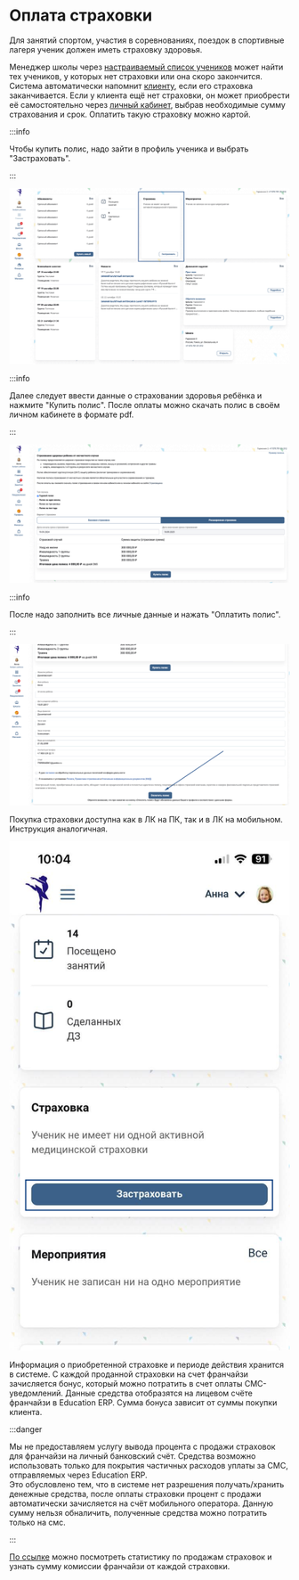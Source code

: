 # Оплата страховки

Для занятий спортом, участия в соревнованиях, поездок в спортивные лагеря ученик должен иметь страховку здоровья.

Менеджер школы через [настраиваемый список учеников](../../ucheniki/spisok-uchenikov.md) может найти тех учеников, у которых нет страховки или она скоро закончится. Система автоматически напомнит [клиенту](../), если его страховка заканчивается. Если у клиента ещё нет страховки, он может приобрести её самостоятельно через [личный кабинет](./), выбрав необходимые сумму страхования и срок. Оплатить такую страховку можно картой.

:::info

Чтобы купить полис, надо зайти в профиль ученика и выбрать "Застраховать".

:::

![](<../../.gitbook/assets/image (1) (1) (1) (1) (1) (1) (1) (1) (1) (1) (1) (1) (1) (1) (1) (1) (1) (1) (1) (1).png>)

:::info

Далее следует ввести данные о страховании здоровья ребёнка и нажмите "Купить полис". После оплаты можно скачать полис в своём личном кабинете в формате pdf.

:::

![](<../../.gitbook/assets/image (2) (1) (1) (1) (1) (1) (1) (1) (1) (1) (1) (1) (1) (1) (1) (1).png>)

:::info

После надо заполнить все личные данные и нажать "Оплатить полис".

:::

![](<../../.gitbook/assets/image (4) (1) (1) (1) (1) (1) (1).png>)

Покупка страховки доступна как в ЛК на ПК, так и в ЛК на мобильном. Инструкция аналогичная.

![](<../../.gitbook/assets/image (88).png>)

Информация о приобретенной страховке и периоде действия хранится в системе. С каждой проданной страховки на счет франчайзи зачисляется бонус, который можно потратить в счет оплаты СМС-уведомлений. Данные средства отобразятся на лицевом счёте франчайзи в Education ERP. Сумма бонуса зависит от суммы покупки клиента.

:::danger

Мы не предоставляем услугу вывода процента с продажи страховок для франчайзи на личный банковский счёт. Средства возможно использовать только для покрытия частичных расходов уплаты за СМС, отправляемых через  Education ERP.\
Это обусловлено тем, что в системе нет разрешения получать/хранить денежные средства, после оплаты страховки процент с продажи автоматически зачисляется на счёт мобильного оператора. Данную сумму нельзя обналичить, полученные средства можно потратить только на смс.

:::

[По ссылке](https://education-erp.com/ru/InsuranceStatistic) можно посмотреть статистику по продажам страховок и узнать сумму комиссии франчайзи от каждой страховки.
